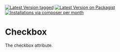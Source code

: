 [![Latest Version tagged](http://img.shields.io/github/tag/MetaModels/attribute_checkbox.svg)](https://github.com/MetaModels/attribute_checkbox/tags)
[![Latest Version on Packagist](http://img.shields.io/packagist/v/MetaModels/attribute_checkbox.svg)](https://packagist.org/packages/MetaModels/attribute_checkbox)
[![Installations via composer per month](http://img.shields.io/packagist/dm/MetaModels/attribute_checkbox.svg)](https://packagist.org/packages/MetaModels/attribute_checkbox)

Checkbox
========

The checkbox attribute.
